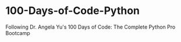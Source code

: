 # 100-Days-of-Code-Python
Following Dr. Angela Yu's 100 Days of Code: The Complete Python Pro Bootcamp
